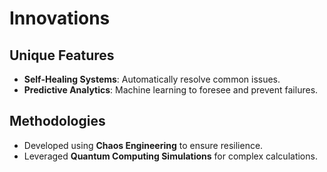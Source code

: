 # Innovations

## Unique Features
- **Self-Healing Systems**: Automatically resolve common issues.
- **Predictive Analytics**: Machine learning to foresee and prevent failures.

## Methodologies
- Developed using **Chaos Engineering** to ensure resilience.
- Leveraged **Quantum Computing Simulations** for complex calculations.
